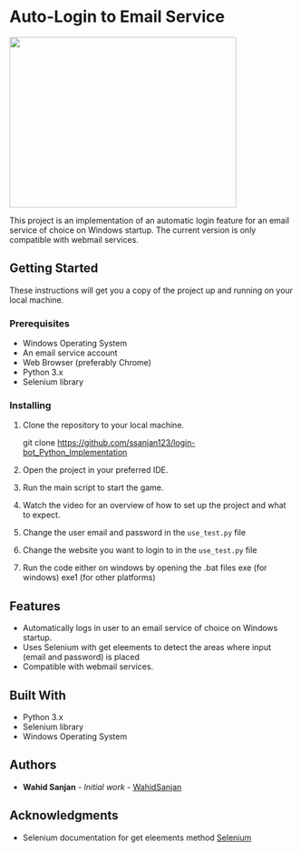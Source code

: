 # Auto-Login to Email Service

<img src="https://user-images.githubusercontent.com/84153519/213361707-4c584962-e260-4b36-a1b0-afb74b3f11f5.png" width="400" height="300">

This project is an implementation of an automatic login feature for an email service of choice on Windows startup. The current version is only compatible with webmail services.

## Getting Started

These instructions will get you a copy of the project up and running on your local machine.

### Prerequisites

- Windows Operating System
- An email service account
- Web Browser (preferably Chrome)
- Python 3.x
- Selenium library

### Installing

1. Clone the repository to your local machine.

   git clone https://github.com/ssanjan123/login-bot_Python_Implementation


2. Open the project in your preferred IDE.
3. Run the main script to start the game.
4. Watch the video for an overview of how to set up the project and what to expect.
5. Change the user email and password in the `use_test.py` file
6. Change the website you want to login to in the `use_test.py` file
7. Run the code either on windows by opening the .bat files exe (for windows) exe1 (for other platforms)

## Features

- Automatically logs in user to an email service of choice on Windows startup.
- Uses Selenium with get eleements to detect the areas where input (email and password) is placed
- Compatible with webmail services.

## Built With

- Python 3.x
- Selenium library
- Windows Operating System

## Authors

- **Wahid Sanjan** - *Initial work* - [WahidSanjan](https://github.com/ssanjan123)

## Acknowledgments

- Selenium documentation for get eleements method [Selenium](https://selenium-python.readthedocs.io/locating-elements.html)


